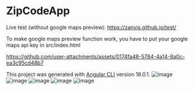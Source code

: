 # ZipCodeApp
Live test (without google maps preview): https://zanvis.github.io/test/

To make google maps preview function work, you have to put your google maps api key in src/index.html


https://github.com/user-attachments/assets/0174fa48-5784-4a14-8a0c-ea3c95cd48b7


This project was generated with [Angular CLI](https://github.com/angular/angular-cli) version 18.0.1.
![image](https://github.com/Zanvis/ZipCodeApp/assets/161169953/274871f5-d08b-4874-9f30-37c7c4bf40a2)
![image](https://github.com/Zanvis/ZipCodeApp/assets/161169953/7f10fb8d-b6db-4eba-845d-29a5709c54ec)
![image](https://github.com/Zanvis/ZipCodeApp/assets/161169953/78505157-7189-47dd-9649-998575c3ac0b)
![image](https://github.com/Zanvis/ZipCodeApp/assets/161169953/cd62e1ac-6fab-4549-ba55-7ecb42e8bf3d)
![image](https://github.com/Zanvis/ZipCodeApp/assets/161169953/25a0fb5e-738b-4ef2-93cb-dac6e8bcf105)
